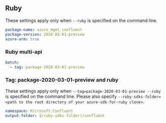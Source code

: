 ## Ruby

These settings apply only when `--ruby` is specified on the command line.

``` yaml
package-name: azure_mgmt_confluent
package-version: 2020-03-01-preview
azure-arm: true
```

### Ruby multi-api

``` yaml $(ruby) && $(multiapi)
batch:
  - tag: package-2020-03-01-preview
```

### Tag: package-2020-03-01-preview and ruby

These settings apply only when `--tag=package-2020-03-01-preview --ruby` is specified on the command line.
Please also specify `--ruby-sdks-folder=<path to the root directory of your azure-sdk-for-ruby clone>`.

```yaml $(tag) == 'package-2020-03-01-preview' && $(ruby)
namespace: Microsoft.Confluent
output-folder: $(ruby-sdks-folder)/confluent
```